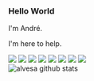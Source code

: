 ### Hello World
I'm André.

I'm here to help.

<div>
  <div>
    <img src="https://img.icons8.com/ios/50/000000/programming.png"/>
    <img src="https://img.icons8.com/ios-filled/50/000000/typescript.png"/>
    <img src="https://img.icons8.com/ios/50/000000/php-logo.png"/>
    <img src="https://img.icons8.com/ios-filled/50/000000/c-sharp-logo.png"/>
    <img src="https://img.icons8.com/ios/50/000000/javascript--v2.png"/>
    <img src="https://img.icons8.com/windows/48/000000/nodejs.png"/>
    <img src="https://img.icons8.com/ios/50/000000/react-native--v1.png"/>
    <img src="https://img.icons8.com/ios-filled/50/000000/angularjs.png"/>
  </div>
  <div>
    <img align="left" alt="alvesa github stats" src="https://github-readme-stats.vercel.app/api?username=alvesa&show_icons=true&hide_border=true" />
  </div>
</div>
